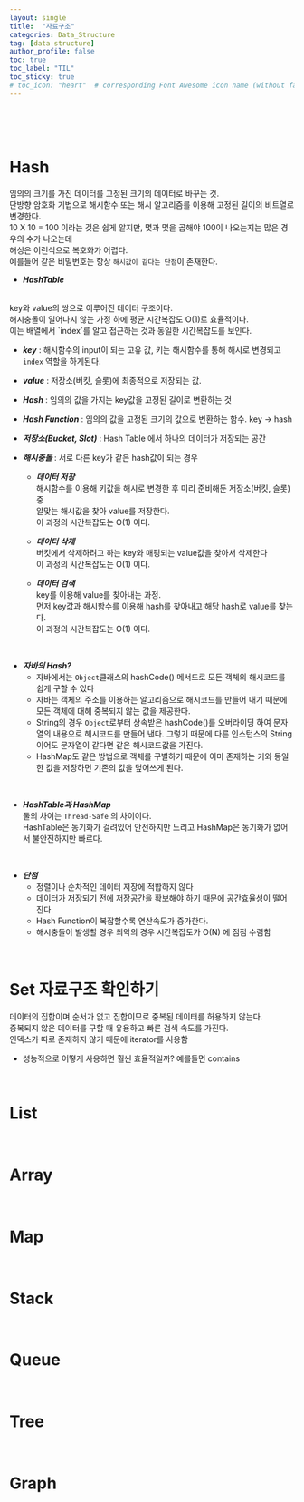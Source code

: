 ```yaml
---
layout: single
title:  "자료구조"
categories: Data_Structure
tag: [data structure]
author_profile: false
toc: true
toc_label: "TIL"
toc_sticky: true
# toc_icon: "heart"  # corresponding Font Awesome icon name (without fa prefix)
---
```

<br><br><br>



# Hash
임의의 크기를 가진 데이터를 고정된 크기의 데이터로 바꾸는 것.
<br>
단방향 암호화 기법으로 해시함수 또는 해시 알고리즘를 이용해 고정된 길이의 비트열로 변경한다.
<br>
10 X 10 = 100 이라는 것은 쉽게 알지만, 몇과 몇을 곱해야 100이 나오는지는 많은 경우의 수가 나오는데
<br>
해싱은 이런식으로 복호화가 어렵다.
<br>
예를들어 같은 비밀번호는 항상 `해시값이 같다는 단점`이 존재한다.


* ***HashTable***
<br>
key와 value의 쌍으로 이루어진 데이터 구조이다.
<br>
해시충돌이 일어나지 않는 가정 하에 평균 시간복잡도 O(1)로 효율적이다. 
<br>
이는 배열에서 `index`를 알고 접근하는 것과 동일한 시간복잡도를 보인다.

* ***key*** : 해시함수의 input이 되는 고유 값, 키는 해시함수를 통해 해시로 변경되고 `index` 역할을 하게된다.
* ***value*** : 저장소(버킷, 슬롯)에 최종적으로 저장되는 값.
* ***Hash*** : 임의의 값을 가지는 key값을 고정된 길이로 변환하는 것
* ***Hash Function*** : 임의의 값을 고정된 크기의 값으로 변환하는 함수.  key -> hash
* ***저장소(Bucket, Slot)*** : Hash Table 에서 하나의 데이터가 저장되는 공간
* ***해시충돌*** : 서로 다른 key가 같은 hash값이 되는 경우

	* ***데이터 저장***
		<br>
		해시함수를 이용해 키값을 해시로 변경한 후 미리 준비해둔 저장소(버킷, 슬롯)중 
		<br>
		알맞는 해시값을 찾아 value를 저장한다.
		<br>
		이 과정의 시간복잡도는 O(1) 이다.

	* ***데이터 삭제***
		<br>
		버킷에서 삭제하려고 하는 key와 매핑되는 value값을 찾아서 삭제한다
		<br>
		이 과정의 시간복잡도는 O(1) 이다.

	* ***데이터 검색***
		<br>
		key를 이용해 value를 찾아내는 과정.
		<br>
		먼저 key값과 해시함수를 이용해 hash를 찾아내고 해당 hash로 value를 찾는다.
		<br>
		이 과정의 시간복잡도는 O(1) 이다.

<br>

* ***자바의 Hash?***
	* 자바에서는 `Object`클래스의 hashCode() 메서드로 모든 객체의 해시코드를 쉽게 구할 수 있다 
	* 자바는 객체의 주소를 이용하는 알고리즘으로 해시코드를 만들어 내기 때문에 모든 객체에 대해 중복되지 않는 값을 제공한다.
	* String의 경우 `Object`로부터 상속받은 hashCode()를 오버라이딩 하여 문자열의 내용으로 해시코드를 만들어 낸다. 그렇기 때문에 다른 인스턴스의 String이어도 문자열이 같다면 같은 해시코드값을 가진다.
	* HashMap도 같은 방법으로 객체를 구별하기 때문에 이미 존재하는 키와 동일한 값을 저장하면 기존의 값을 덮어쓰게 된다.

<br>

* ***HashTable과 HashMap***
	<br>
	둘의 차이는 `Thread-Safe` 의 차이이다. 
	<br>
	HashTable은 동기화가 걸려있어 안전하지만 느리고 HashMap은 동기화가 없어서 불안전하지만 빠르다.

<br>

* ***단점***
	* 정렬이나 순차적인 데이터 저장에 적합하지 않다
	* 데이터가 저장되기 전에 저장공간을 확보해야 하기 때문에 공간효율성이 떨어진다.
	* Hash Function이 복잡할수록 연산속도가 증가한다.
	* 해시충돌이 발생할 경우 최악의 경우 시간복잡도가 O(N) 에 점점 수렴함

<br>

# Set 자료구조 확인하기
데이터의 집합이며 순서가 없고 집합이므로 중복된 데이터를 허용하지 않는다.
<br>
중복되지 않은 데이터를 구할 때 유용하고 빠른 검색 속도를 가진다.
<br>
인덱스가 따로 존재하지 않기 때문에 iterator를 사용함
* 성능적으로 어떻게 사용하면 훨씬 효율적일까? 예를들면 contains

<br>

# List

<br>

# Array

<br>

# Map

<br>

# Stack

<br>

# Queue

<br>

# Tree

<br>

# Graph
